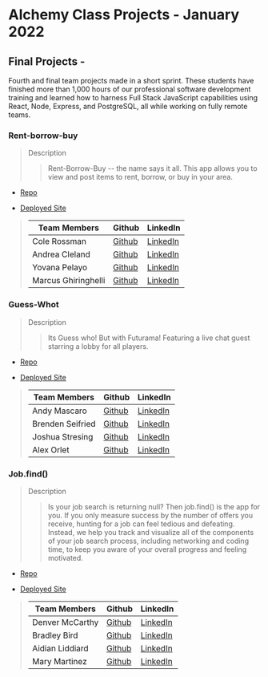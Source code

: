 # Alchemy Class Projects - January 2022

## Final Projects -
Fourth and final team projects made in a short sprint. These students have finished more than 1,000 hours of our professional software development training and learned how to harness Full Stack JavaScript capabilities using React, Node, Express, and PostgreSQL, all while working on fully remote teams.

### Rent-borrow-buy

> Description
>
> > Rent-Borrow-Buy -- the name says it all. This app allows you to view and post items to rent, borrow, or buy in your area.

- [Repo](https://github.com/Rent-Borrow-Buy)

- [Deployed Site](https://rent-borrow-buy.netlify.app/)

> | Team Members        | Github                                      | LinkedIn                                                         |
> | ------------------- | ------------------------------------------- | ---------------------------------------------------------------- |
> | Cole Rossman        | [Github](https://github.com/Cole-Rossman)   | [LinkedIn](https://www.linkedin.com/in/cole-rossman-b25202157)   |
> | Andrea Cleland      | [Github](https://github.com/acleland)       | [LinkedIn](https://www.linkedin.com/in/andrea-cleland/)          |
> | Yovana Pelayo       | [Github](https://github.com/yovana-pelayo)  | [LinkedIn](https://www.linkedin.com/in/yovana-pelayo-a4403b232/) |
> | Marcus Ghiringhelli | [Github](https://github.com/m-ghiringhelli) | [LinkedIn](https://www.linkedin.com/in/marcus-ghiringhelli/)     |

### Guess-Whot

> Description
>
> > Its Guess who! But with Futurama! Featuring a live chat guest starring a lobby for all players.

- [Repo](https://github.com/Guess-Whot)

- [Deployed Site](https://guess-whot.netlify.app/)

> | Team Members     | Github                                       | LinkedIn                                                            |
> | ---------------- | -------------------------------------------- | ------------------------------------------------------------------- |
> | Andy Mascaro     | [Github](https://github.com/Andy-Mascaro)    | [LinkedIn](https://www.linkedin.com/in/andy-mascaro/)               |
> | Brenden Seifried | [Github](https://github.com/BrendenSeifried) | [LinkedIn](https://www.linkedin.com/in/brenden-seifried-132a8b231/) |
> | Joshua Stresing  | [Github](https://github.com/Joshua-Stresing) | [LinkedIn](https://www.linkedin.com/in/joshua-stresing-a6703b232/)  |
> | Alex Orlet       | [Github](https://github.com/AlexOrlet89)     | [LinkedIn](https://www.linkedin.com/in/alexorlet89/)                |

### Job.find()

> Description
>
> > Is your job search is returning null? Then job.find() is the app for you. If you only measure success by the number of offers you receive, hunting for a job can feel tedious and defeating. Instead, we help you track and visualize all of the components of your job search process, including networking and coding time, to keep you aware of your overall progress and feeling motivated.

- [Repo](https://github.com/job-application-tracker)

- [Deployed Site](https://job-goal-tracker.netlify.app/)

> | Team Members    | Github                                      | LinkedIn                                                          |
> | --------------- | ------------------------------------------- | ----------------------------------------------------------------- |
> | Denver McCarthy | [Github](https://github.com/denvermccarthy) | [LinkedIn](https://www.linkedin.com/in/denvermccarthy/)           |
> | Bradley Bird    | [Github](https://github.com/Bradley-Bird)   | [LinkedIn](https://www.linkedin.com/in/bradley-bird/)             |
> | Aidian Liddiard | [Github](https://github.com/aidanliddiard)  | [LinkedIn](https://www.linkedin.com/in/aidan-liddiard-283a991b3/) |
> | Mary Martinez   | [Github](https://github.com/mary-martinez)  | [LinkedIn](https://www.linkedin.com/in/mary-martinez-6624a5b4)    |
